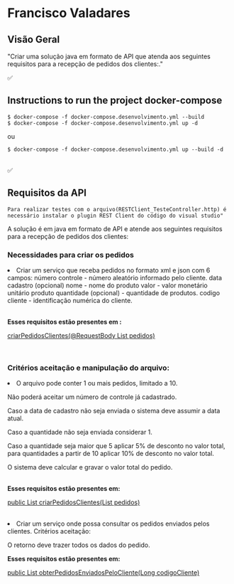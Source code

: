 # Francisco Valadares

## Visão Geral

"Criar uma solução java em formato de API que atenda aos seguintes requisitos para a recepção de pedidos dos clientes:."
<br/>

✅ 

## Instructions to run the project docker-compose

```console
$ docker-compose -f docker-compose.desenvolvimento.yml --build
$ docker-compose -f docker-compose.desenvolvimento.yml up -d
```
ou 

```console
$ docker-compose -f docker-compose.desenvolvimento.yml up --build -d
```

<br/>
✅ 


## Requisitos da API


```
Para realizar testes com o arquivo(RESTClient_TesteController.http) é necessário instalar o plugin REST Client do código do visual studio"
```

A solução é em java em formato de API e atende aos seguintes requisitos para a recepção de pedidos dos clientes:


### <b>Necessidades para criar os pedidos</b>
<li> Criar um serviço que receba pedidos no formato xml e json com 6 campos:
número controle - número aleatório informado pelo cliente.
data cadastro (opcional) 
nome - nome do produto
valor - valor monetário unitário produto
quantidade (opcional) - quantidade de produtos.
codigo cliente - identificação numérica do cliente.
  <br/>
  <br/>
  <p>
  <b>Esses requisitos estão presentes em :</b> 

[criarPedidosClientes(@RequestBody List<Pedido> pedidos)](./src/main/java/api/com/valadares/pedidos/controllers/RecepcaoPedidosClientesController.java)

 <br/>


 ### <b>Critérios aceitação e manipulação do arquivo:</b>
<li> O arquivo pode conter 1 ou mais pedidos, limitado a 10.<p>
Não poderá aceitar um número de controle já cadastrado.<p>
Caso a data de cadastro não seja enviada o sistema deve assumir a data atual.<p>
Caso a quantidade não seja enviada considerar 1.<p>
Caso a quantidade seja maior que 5 aplicar 5% de desconto no valor total, para quantidades a partir de 10 aplicar
10% de desconto no valor total. <p>
O sistema deve calcular e gravar o valor total do pedido.
  <br/>
  <br/>
  <p>
  <b>Esses requisitos estão presentes em:</b> 

[public List<Pedido> criarPedidosClientes(List<Pedido> pedidos)](./src/main/java/api/com/valadares/pedidos/services/PedidoService.java#criarPedidosClientes)

 <br/>


<li>Criar um serviço onde possa consultar os pedidos enviados pelos clientes.
Critérios aceitação:<p>
O retorno deve trazer todos os dados do pedido.<p>
  <b>Esses requisitos estão presentes em:</b>
  
[public List<Pedido> obterPedidosEnviadosPeloCliente(Long codigoCliente)](./src/main/java/api/com/valadares/pedidos/services/PedidoService.java#obterPedidosEnviadosPeloCliente) 

<br/>

 